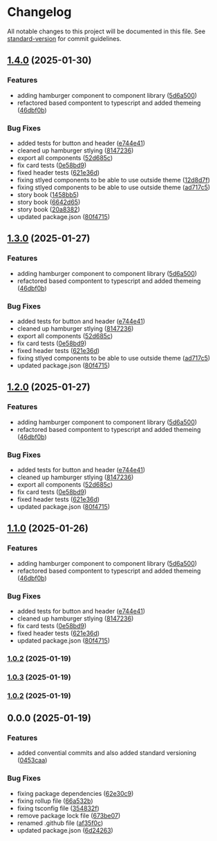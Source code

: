 # Changelog

All notable changes to this project will be documented in this file. See [standard-version](https://github.com/conventional-changelog/standard-version) for commit guidelines.

## [1.4.0](https://github.com/pdjenera/component-library/compare/v1.0.3...v1.4.0) (2025-01-30)


### Features

* adding hamburger component to component library ([5d6a500](https://github.com/pdjenera/component-library/commit/5d6a500e820fe1033efd7811092ad58d5394b0da))
* refactored based compontent to typescript and added themeing ([46dbf0b](https://github.com/pdjenera/component-library/commit/46dbf0bb29b0079a036d6550f15df7d04d1d58fc))


### Bug Fixes

* added tests for button and header ([e744e41](https://github.com/pdjenera/component-library/commit/e744e4185f24ac41ce15c09534cd0e47641ff711))
* cleaned up hamburger stlying ([8147236](https://github.com/pdjenera/component-library/commit/81472363caaa72c140d200888262314b466ff735))
* export all components ([52d685c](https://github.com/pdjenera/component-library/commit/52d685cf5491c037fc02903e22ebf93683f6a72e))
* fix card tests ([0e58bd9](https://github.com/pdjenera/component-library/commit/0e58bd96b0d3ebc4da69d40c7e717d265da5946d))
* fixed header tests ([621e36d](https://github.com/pdjenera/component-library/commit/621e36d55556b42caba1820f835bdd8d80a74905))
* fixing stlyed components to be able to use outside theme ([12d8d7f](https://github.com/pdjenera/component-library/commit/12d8d7f42d03787a820669f71f3ad691cf4695c9))
* fixing stlyed components to be able to use outside theme ([ad717c5](https://github.com/pdjenera/component-library/commit/ad717c5bf16cf45465e773a186c77621c00c58a3))
* story book ([1458bb5](https://github.com/pdjenera/component-library/commit/1458bb58209163b2e9d47c4b7f47539dea7a02dd))
* story book ([6642d65](https://github.com/pdjenera/component-library/commit/6642d65a8bff84551a2b84a2f14d8cfaa5eb0534))
* story book ([20a8382](https://github.com/pdjenera/component-library/commit/20a83821aed88a7a4baa61dba055c13e3a1e99a7))
* updated package.json ([80f4715](https://github.com/pdjenera/component-library/commit/80f47158a11b1f4047f90dfe94526ac850cfa23f))

## [1.3.0](https://github.com/pdjenera/component-library/compare/v1.0.3...v1.3.0) (2025-01-27)


### Features

* adding hamburger component to component library ([5d6a500](https://github.com/pdjenera/component-library/commit/5d6a500e820fe1033efd7811092ad58d5394b0da))
* refactored based compontent to typescript and added themeing ([46dbf0b](https://github.com/pdjenera/component-library/commit/46dbf0bb29b0079a036d6550f15df7d04d1d58fc))


### Bug Fixes

* added tests for button and header ([e744e41](https://github.com/pdjenera/component-library/commit/e744e4185f24ac41ce15c09534cd0e47641ff711))
* cleaned up hamburger stlying ([8147236](https://github.com/pdjenera/component-library/commit/81472363caaa72c140d200888262314b466ff735))
* export all components ([52d685c](https://github.com/pdjenera/component-library/commit/52d685cf5491c037fc02903e22ebf93683f6a72e))
* fix card tests ([0e58bd9](https://github.com/pdjenera/component-library/commit/0e58bd96b0d3ebc4da69d40c7e717d265da5946d))
* fixed header tests ([621e36d](https://github.com/pdjenera/component-library/commit/621e36d55556b42caba1820f835bdd8d80a74905))
* fixing stlyed components to be able to use outside theme ([ad717c5](https://github.com/pdjenera/component-library/commit/ad717c5bf16cf45465e773a186c77621c00c58a3))
* updated package.json ([80f4715](https://github.com/pdjenera/component-library/commit/80f47158a11b1f4047f90dfe94526ac850cfa23f))

## [1.2.0](https://github.com/pdjenera/component-library/compare/v1.0.3...v1.2.0) (2025-01-27)


### Features

* adding hamburger component to component library ([5d6a500](https://github.com/pdjenera/component-library/commit/5d6a500e820fe1033efd7811092ad58d5394b0da))
* refactored based compontent to typescript and added themeing ([46dbf0b](https://github.com/pdjenera/component-library/commit/46dbf0bb29b0079a036d6550f15df7d04d1d58fc))


### Bug Fixes

* added tests for button and header ([e744e41](https://github.com/pdjenera/component-library/commit/e744e4185f24ac41ce15c09534cd0e47641ff711))
* cleaned up hamburger stlying ([8147236](https://github.com/pdjenera/component-library/commit/81472363caaa72c140d200888262314b466ff735))
* export all components ([52d685c](https://github.com/pdjenera/component-library/commit/52d685cf5491c037fc02903e22ebf93683f6a72e))
* fix card tests ([0e58bd9](https://github.com/pdjenera/component-library/commit/0e58bd96b0d3ebc4da69d40c7e717d265da5946d))
* fixed header tests ([621e36d](https://github.com/pdjenera/component-library/commit/621e36d55556b42caba1820f835bdd8d80a74905))
* updated package.json ([80f4715](https://github.com/pdjenera/component-library/commit/80f47158a11b1f4047f90dfe94526ac850cfa23f))

## [1.1.0](https://github.com/pdjenera/component-library/compare/v1.0.3...v1.1.0) (2025-01-26)


### Features

* adding hamburger component to component library ([5d6a500](https://github.com/pdjenera/component-library/commit/5d6a500e820fe1033efd7811092ad58d5394b0da))
* refactored based compontent to typescript and added themeing ([46dbf0b](https://github.com/pdjenera/component-library/commit/46dbf0bb29b0079a036d6550f15df7d04d1d58fc))


### Bug Fixes

* added tests for button and header ([e744e41](https://github.com/pdjenera/component-library/commit/e744e4185f24ac41ce15c09534cd0e47641ff711))
* cleaned up hamburger stlying ([8147236](https://github.com/pdjenera/component-library/commit/81472363caaa72c140d200888262314b466ff735))
* fix card tests ([0e58bd9](https://github.com/pdjenera/component-library/commit/0e58bd96b0d3ebc4da69d40c7e717d265da5946d))
* fixed header tests ([621e36d](https://github.com/pdjenera/component-library/commit/621e36d55556b42caba1820f835bdd8d80a74905))
* updated package.json ([80f4715](https://github.com/pdjenera/component-library/commit/80f47158a11b1f4047f90dfe94526ac850cfa23f))

### [1.0.2](https://github.com/pdjenera/component-library/compare/v1.0.3...v1.0.2) (2025-01-19)

### [1.0.3](https://github.com/pdjenera/component-library/compare/v1.0.2...v1.0.3) (2025-01-19)

### [1.0.2](https://github.com/pdjenera/component-library/compare/v0.0.0...v1.0.2) (2025-01-19)

## 0.0.0 (2025-01-19)


### Features

* added convential commits and also added standard versioning ([0453caa](https://github.com/pdjenera/component-library/commit/0453caa923dbda6274803a95b4c9ead03bcf461f))


### Bug Fixes

* fixing package dependencies ([62e30c9](https://github.com/pdjenera/component-library/commit/62e30c9f97606d1a06e5feacb41622507450929b))
* fixing rollup file ([66a532b](https://github.com/pdjenera/component-library/commit/66a532b28c410f47ed361acbd863c0f1e1d46c21))
* fixing tsconfig file ([354832f](https://github.com/pdjenera/component-library/commit/354832feb676223d1cdd37ffb3bf4118d97d9794))
* remove package lock file ([673be07](https://github.com/pdjenera/component-library/commit/673be0738f1644260b6fd6e80d5e5902f54e71da))
* renamed .github file ([af35f0c](https://github.com/pdjenera/component-library/commit/af35f0c395f46f0a37670224170669e3ba06dc8c))
* updated package.json ([6d24263](https://github.com/pdjenera/component-library/commit/6d2426322732a208e13e9f99062e8d9f89104b8e))
